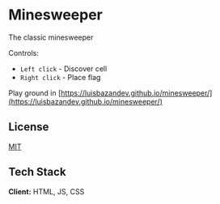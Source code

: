 # Minesweeper

The classic minesweeper

Controls:

- `Left click` - Discover cell
- `Right click` - Place flag

Play ground in [https://luisbazandev.github.io/minesweeper/](https://luisbazandev.github.io/minesweeper/)

## License

[MIT](https://choosealicense.com/licenses/mit/)

## Tech Stack

**Client:** HTML, JS, CSS

